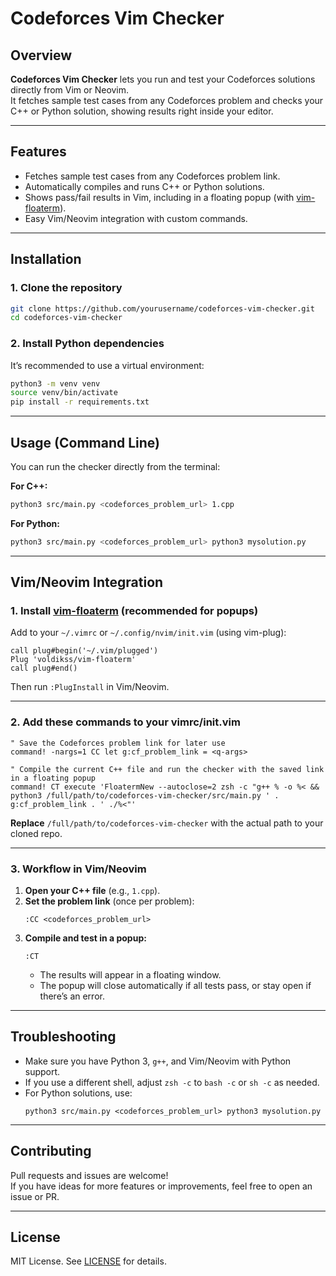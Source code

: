 # Codeforces Vim Checker

## Overview

**Codeforces Vim Checker** lets you run and test your Codeforces solutions directly from Vim or Neovim.  
It fetches sample test cases from any Codeforces problem and checks your C++ or Python solution, showing results right inside your editor.

---

## Features

- Fetches sample test cases from any Codeforces problem link.
- Automatically compiles and runs C++ or Python solutions.
- Shows pass/fail results in Vim, including in a floating popup (with [vim-floaterm](https://github.com/voldikss/vim-floaterm)).
- Easy Vim/Neovim integration with custom commands.

---

## Installation

### 1. Clone the repository

```sh
git clone https://github.com/yourusername/codeforces-vim-checker.git
cd codeforces-vim-checker
```

### 2. Install Python dependencies

It’s recommended to use a virtual environment:

```sh
python3 -m venv venv
source venv/bin/activate
pip install -r requirements.txt
```

---

## Usage (Command Line)

You can run the checker directly from the terminal:

**For C++:**
```sh
python3 src/main.py <codeforces_problem_url> 1.cpp
```
**For Python:**
```sh
python3 src/main.py <codeforces_problem_url> python3 mysolution.py
```

---

## Vim/Neovim Integration

### 1. Install [vim-floaterm](https://github.com/voldikss/vim-floaterm) (recommended for popups)

Add to your `~/.vimrc` or `~/.config/nvim/init.vim` (using vim-plug):

```vim
call plug#begin('~/.vim/plugged')
Plug 'voldikss/vim-floaterm'
call plug#end()
```
Then run `:PlugInstall` in Vim/Neovim.

---

### 2. Add these commands to your vimrc/init.vim

```vim
" Save the Codeforces problem link for later use
command! -nargs=1 CC let g:cf_problem_link = <q-args>

" Compile the current C++ file and run the checker with the saved link in a floating popup
command! CT execute 'FloatermNew --autoclose=2 zsh -c "g++ % -o %< && python3 /full/path/to/codeforces-vim-checker/src/main.py ' . g:cf_problem_link . ' ./%<"'
```
**Replace** `/full/path/to/codeforces-vim-checker` with the actual path to your cloned repo.

---

### 3. Workflow in Vim/Neovim

1. **Open your C++ file** (e.g., `1.cpp`).
2. **Set the problem link** (once per problem):  
   ```
   :CC <codeforces_problem_url>
   ```
3. **Compile and test in a popup:**  
   ```
   :CT
   ```
   - The results will appear in a floating window.
   - The popup will close automatically if all tests pass, or stay open if there’s an error.

---

## Troubleshooting

- Make sure you have Python 3, `g++`, and Vim/Neovim with Python support.
- If you use a different shell, adjust `zsh -c` to `bash -c` or `sh -c` as needed.
- For Python solutions, use:  
  ```
  python3 src/main.py <codeforces_problem_url> python3 mysolution.py
  ```

---

## Contributing

Pull requests and issues are welcome!  
If you have ideas for more features or improvements, feel free to open an issue or PR.

---

## License

MIT License. See [LICENSE](LICENSE) for details.
